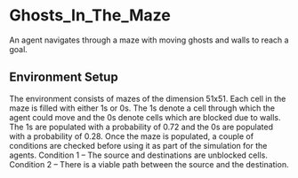 # Ghosts_In_The_Maze
An agent navigates through a maze with moving ghosts and walls to reach a goal.

## Environment Setup
The environment consists of mazes of the dimension 51x51. Each cell in the maze is filled with either 1s or 0s. The 1s denote a cell through which the agent could move and the 0s denote cells which are blocked due to walls.
The 1s are populated with a probability of 0.72 and the 0s are populated with a probability of 0.28. Once the maze is populated, a couple of conditions are checked before using it as part of the simulation for the agents.
Condition 1 –
The source and destinations are unblocked cells.
Condition 2 –
There is a viable path between the source and the destination.



